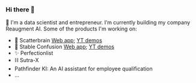 ### Hi there 👋

🚙 I'm a data scientist and entrepreneur. I’m currently building my company Reaugment AI. Some of the products I'm working on:
- 🤯 Scatterbrain [Web app](http://scatterbrain.reaugment.ai/); [YT demos](https://www.youtube.com/playlist?list=PLNF74JxX_bEH6ciEqG7pxSz_Hvw-KsJ-S)
- 🏇 Stable Confusion [Web app](http://stable-confusion.reaugment.ai/); [YT demos](https://www.youtube.com/playlist?list=PLNF74JxX_bEH51P7bEF2k0mywrUCfYjYV)
- ✨ Perfectionlist
- ⛓️ Sutra-X
- Pathfinder KI: An AI assistant for employee qualification
- ...
<!--
**gautam-e/gautam-e** is a ✨ _special_ ✨ repository because its `README.md` (this file) appears on your GitHub profile.

Here are some ideas to get you started:

- 🔭 I’m currently working on ...
- 🌱 I’m currently learning ...
- 👯 I’m looking to collaborate on ...
- 🤔 I’m looking for help with ...
- 💬 Ask me about ...
- 📫 How to reach me: ...
- 😄 Pronouns: ...
- ⚡ Fun fact: ...
-->

